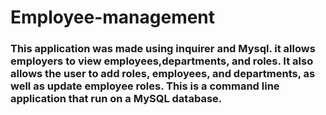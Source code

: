 # Employee-management

### This application was made using inquirer and Mysql. it allows employers to view employees,departments, and roles. It also allows the user to add roles, employees, and departments, as well as update employee roles. This is a command line application that run on a MySQL database.
